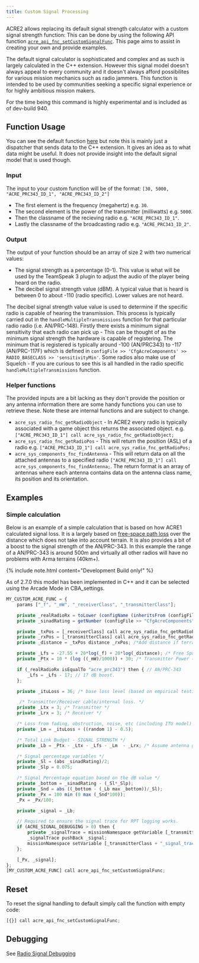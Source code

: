 ```yaml
---
title: Custom Signal Processing
---
```


ACRE2 allows replacing its default signal strength calculator with a custom signal strength function: This can be done by using the following API function [`acre_api_fnc_setCustomSignalFunc`](https://github.com/IDI-Systems/acre2/blob/master/addons/api/fnc_setCustomSignalFunc.sqf). This page aims to assist in creating your own and provide examples.

The default signal calculator is sophisticated and complex and as such is largely calculated in the C++ extension. However this signal model doesn't always appeal to every community and it doesn't always afford possibilites for various mission mechanics such as radio jammers. This function is intended to be used by communities seeking a specific signal experience or for highly ambitious mission makers.

For the time being this command is highly experimental and is included as of dev-build 940.

## Function Usage

You can see the default function [here](https://github.com/IDI-Systems/acre2/blob/master/addons/sys_signal/fnc_getSignal.sqf) but note this is mainly just a dispatcher that sends data to the C++ extension. It gives an idea as to what data might be useful. It does not provide insight into the default signal model that is used though.

### Input

The input to your custom function will be of the format: `[30, 5000, "ACRE_PRC343_ID_1", "ACRE_PRC343_ID_2"]`
- The first element is the frequency (megahertz) e.g. `30`.
- The second element is the power of the transmitter (milliwatts) e.g. `5000`.
- Then the classname of the recieving radio e.g. `"ACRE_PRC343_ID_1"`.
- Lastly the classname of the broadcasting radio e.g. `"ACRE_PRC343_ID_2"`.

### Output

The output of your function should be an array of size 2 with two numerical values:
- The signal strength as a percentage (0-1). This value is what will be used by the TeamSpeak 3 plugin to adjust the audio of the player being heard on the radio.
- The decibel signal strength value (dBM). A typical value that is heard is between 0 to about -110 (radio specific). Lower values are not heard.

The decibel signal strength value value is used to determine if the specific radio is capable of hearing the transmission. This process is typically carried out in the `handleMultipleTransmissions` function for that particular radio radio (i.e. AN/PRC-148). Firstly there exists a minimum signal sensitivity that each radio can pick up - This can be thought of as the minimum signal strength the hardware is capable of registering. The minimum that is registered is typically around -100 (AN/PRC343) to -117 (AN/PRC-117F) which is defined in `configFile >> 'CfgAcreComponents' >> RADIO_BASECLASS >> 'sensitivityMin'`. Some radios also make use of Squelch - If you are curious to see this is all handled in the radio specific `handleMultipleTransmissions` function.

### Helper functions

The provided inputs are a bit lacking as they don't provide the position or any antenna information there are some handy functions you can use to retrieve these. Note these are internal functions and are subject to change.

- `acre_sys_radio_fnc_getRadioObject` - In ACRE2 every radio is typically associated with a game object this returns the associated object. e.g. `["ACRE_PRC343_ID_1"] call acre_sys_radio_fnc_getRadioObject;`
- `acre_sys_radio_fnc_getRadioPos` - This will return the position (ASL) of a radio e.g. `["ACRE_PRC343_ID_1"] call acre_sys_radio_fnc_getRadioPos;`
- `acre_sys_components_fnc_findAntenna` - This will return data on all the attached antennas to a specified radio `["ACRE_PRC343_ID_1"] call acre_sys_components_fnc_findAntenna;`. The return format is an array of antennas where each antenna contains data on the antenna class name, its position and its orientation.

## Examples

### Simple calculation
Below is an example of a simple calculation that is based on how ACRE1 calculated signal loss. It is a largely based on [free-space path loss](https://en.wikipedia.org/wiki/Free-space_path_loss) over the distance which does not take into account terrain. It is also provides a bit of a boost to the signal strength of the AN/PRC-343. In this example the range of a AN/PRC-343 is around 500m and virtually all other radios will have no problems with Arma terrains (40km+).

{% include note.html content="Development Build only!" %}

As of 2.7.0 this model has been implemented in C++ and it can be selected using the Arcade Mode in CBA_settings.

```js
MY_CUSTOM_ACRE_FUNC = {
    params ["_f", "_mW", "_receiverClass", "_transmitterClass"];

    private _realRadioRx = toLower (configName (inheritsFrom (configFile >> "CfgWeapons" >> _receiverClass)));
    private _sinadRating = getNumber (configFile >> "CfgAcreComponents" >> _realRadioRx >> "sinadRating");

    private _txPos = [_receiverClass] call acre_sys_radio_fnc_getRadioPos;
    private _rxPos = [_transmitterClass] call acre_sys_radio_fnc_getRadioPos;
    private _distance = _txPos distance _rxPos; /*Add distance if terrain in the way */

    private _Lfs = -27.55 + 20*log(_f) + 20*log(_distance); /* Free Space Path Loss model */
    private _Ptx = 10 * (log ((_mW)/1000)) + 30; /* Transmitter Power (mW to dBm) */

    if (_realRadioRx isEqualTo "acre_prc343") then { // AN/PRC-343
        _Lfs = _Lfs - 17; // 17 dB boost.
    };

    private _ituLoss = 36; /* base loss level (based on empirical testing...) */

     /* Transmitter/Receiver cable/internal loss. */
    private _Ltx = 3; /* Transmitter */
    private _Lrx = 3; /* Receiver */

    /* Loss from fading, obstruction, noise, etc (including ITU model) */
    private _Lm = _ituLoss + ((random 1) - 0.5);

    /* Total Link Budget - SIGNAL STRENGTH */
    private _Lb = _Ptx - _Ltx - _Lfs - _Lm  - _Lrx; /* Assume antenna gain is 0 for both*/

    /* Signal percentage variables */
    private _Sl = (abs _sinadRating)/2;
    private _Slp = 0.075;

    /* Signal Percentage equation based on the dB value */
    private _bottom = _sinadRating - (_Sl*_Slp);
    private _Snd = abs ((_bottom - (_Lb max _bottom))/_Sl);
    private _Px = 100 min (0 max (_Snd*100));
    _Px = _Px/100;

    private _signal = _Lb;

    // Required to ensure the signal trace for RPT logging works.
    if (ACRE_SIGNAL_DEBUGGING > 0) then {
        private _signalTrace = missionNamespace getVariable [_transmitterClass + "_signal_trace", []];
        _signalTrace pushBack _signal;
        missionNamespace setVariable [_transmitterClass + "_signal_trace", _signalTrace];
    };

    [_Px, _signal];
};
[MY_CUSTOM_ACRE_FUNC] call acre_api_fnc_setCustomSignalFunc;
```

## Reset

To reset the signal handling to default simply call the function with empty code:

```js
[{}] call acre_api_fnc_setCustomSignalFunc;
```

## Debugging

See [Radio Signal Debugging](radio-signal-debugging)

